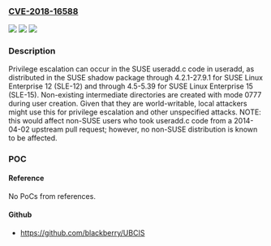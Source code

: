### [CVE-2018-16588](https://cve.mitre.org/cgi-bin/cvename.cgi?name=CVE-2018-16588)
![](https://img.shields.io/static/v1?label=Product&message=n%2Fa&color=blue)
![](https://img.shields.io/static/v1?label=Version&message=n%2Fa&color=blue)
![](https://img.shields.io/static/v1?label=Vulnerability&message=n%2Fa&color=brighgreen)

### Description

Privilege escalation can occur in the SUSE useradd.c code in useradd, as distributed in the SUSE shadow package through 4.2.1-27.9.1 for SUSE Linux Enterprise 12 (SLE-12) and through 4.5-5.39 for SUSE Linux Enterprise 15 (SLE-15). Non-existing intermediate directories are created with mode 0777 during user creation. Given that they are world-writable, local attackers might use this for privilege escalation and other unspecified attacks.  NOTE: this would affect non-SUSE users who took useradd.c code from a 2014-04-02 upstream pull request; however, no non-SUSE distribution is known to be affected.

### POC

#### Reference
No PoCs from references.

#### Github
- https://github.com/blackberry/UBCIS

